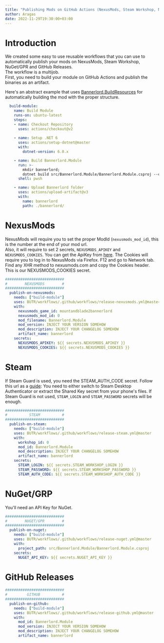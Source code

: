 ```yaml
---
title: "Publishing Mods on GitHub Actions (NexusMods, Steam Workshop, NuGet)"
author: Aragas
date: 2022-11-29T19:30:00+03:00
---
```


# Introduction
We created some easy to use reusable workflows that you can use to automatically publish your mods on NexusMods, Steam Workshop, NuGet/GPR and GitHub Releases.  
The workflow is a multijob.  
First, you need to build your module on GitHub Actions and publish the binaries as an artifact.  

Here's an abstract example that uses [Bannerlord.BuildResources](https://github.com/BUTR/Bannerlord.BuildResources)
for automatically building the mod with the proper structure.
```yml
  build-module:
    name: Build Module
    runs-on: ubuntu-latest
    steps:
    - name: Checkout Repository
      uses: actions/checkout@v2
        
    - name: Setup .NET 6
      uses: actions/setup-dotnet@master
      with:
        dotnet-version: 6.0.x

    - name: Build Bannerlord.Module
      run: >-
        mkdir bannerlord;
        dotnet build src/Bannerlord.Module/Bannerlord.Module.csproj --configuration Release -p:GameFolder="$PWD/bannerlord";
      shell: pwsh

    - name: Upload Bannerlord folder
      uses: actions/upload-artifact@v3
      with:
        name: bannerlord
        path: ./bannerlord/
```

# NexusMods
NexusMods will require you to set the proper ModId (`nexusmods_mod_id`), this is the number at the end of your mod url.  
Also, it will require to set 2 secrets, `NEXUSMODS_APIKEY` and `NEXUSMODS_COOKIES`.
You can get the ApiKey from [here](https://www.nexusmods.com/users/myaccount?tab=api). The Cookies will require you to log in to NexusMods via Firefox.
F12 and go to Network tab. Find any XHR method to nexusmods.com and copy the Cookies header. This is our NEXUSMODS_COOKIES secret.
```yml
###########################
#        NEXUSMODS        #
###########################
  publish-on-nexusmods:
    needs: ["build-module"]
    uses: BUTR/workflows/.github/workflows/release-nexusmods.yml@master
    with:
      nexusmods_game_id: mountandblade2bannerlord
      nexusmods_mod_id: 0
      mod_filename: Bannerlord.Module
      mod_version: INJECT YOUR VERSION SOMEHOW
      mod_description: INJECT YOUR CHANGELOG SOMEHOW
      artifact_name: bannerlord
    secrets:
      NEXUSMODS_APIKEY: ${{ secrets.NEXUSMODS_APIKEY }}
      NEXUSMODS_COOKIES: ${{ secrets.NEXUSMODS_COOKIES }}
```

# Steam
If Steam Guard is used, you need the STEAM_AUTH_CODE secret. Follow this url as a [guide](https://github.com/SteamTimeIdler/stidler/wiki/Getting-your-%27shared_secret%27-code-for-use-with-Auto-Restarter-on-Mobile-Authentication#getting-shared-secret-from-ios-windows):
You need to either switch to Steam Desktop Authenticator or extract the Shared Key secret from your phone's files.
If Steam Guard is not used, `STEAM_LOGIN` and `STEAM_PASSWORD` secrets will be enough.

```yml
###########################
#          STEAM          #
###########################
  publish-on-steam:
    needs: ["build-module"]
    uses: BUTR/workflows/.github/workflows/release-steam.yml@master
    with:
      workshop_id: 0
      mod_id: Bannerlord.Module
      mod_description: INJECT YOUR CHANGELOG SOMEHOW
      artifact_name: bannerlord
    secrets:
      STEAM_LOGIN: ${{ secrets.STEAM_WORKSHOP_LOGIN }}
      STEAM_PASSWORD: ${{ secrets.STEAM_WORKSHOP_PASSWORD }}
      STEAM_AUTH_CODE: ${{ secrets.STEAM_WORKSHOP_AUTH_CODE }}
```

# NuGet/GRP
You'll need an API Key for NuGet.
```yml
###########################
#        NUGET/GPR        #
###########################
  publish-on-nuget:
    needs: ["build-module"]
    uses: BUTR/workflows/.github/workflows/release-nuget.yml@master
    with:
      project_path: src/Bannerlord.Module/Bannerlord.Module.csproj
    secrets:
      NUGET_API_KEY: ${{ secrets.NUGET_API_KEY }}
```


# GitHub Releases
```yml
###########################
#         GITHUB          #
###########################
  publish-on-github:
    needs: ["build-module"]
    uses: BUTR/workflows/.github/workflows/release-github.yml@master
    with:
      mod_id: Bannerlord.Module
      mod_version: INJECT YOUR VERSION SOMEHOW
      mod_description: INJECT YOUR CHANGELOG SOMEHOW
      artifact_name: bannerlord
```

